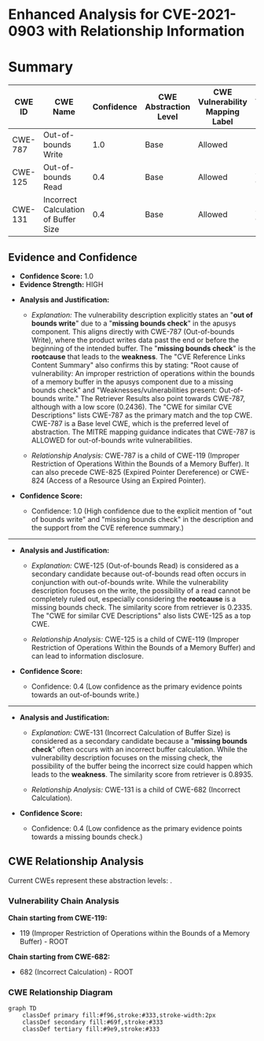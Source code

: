 # Enhanced Analysis for CVE-2021-0903 with Relationship Information

# Summary
| CWE ID | CWE Name | Confidence | CWE Abstraction Level | CWE Vulnerability Mapping Label | CWE-Vulnerability Mapping Notes |
|---|---|---|---|---|---|
| CWE-787 | Out-of-bounds Write | 1.0 | Base | Allowed | Primary CWE |
| CWE-125 | Out-of-bounds Read | 0.4 | Base | Allowed | Secondary Candidate |
| CWE-131 | Incorrect Calculation of Buffer Size | 0.4 | Base | Allowed | Secondary Candidate |

## Evidence and Confidence

*   **Confidence Score:** 1.0
*   **Evidence Strength:** HIGH

- **Analysis and Justification:**
  - *Explanation:* The vulnerability description explicitly states an "**out of bounds write**" due to a "**missing bounds check**" in the apusys component. This aligns directly with CWE-787 (Out-of-bounds Write), where the product writes data past the end or before the beginning of the intended buffer. The "**missing bounds check**" is the **rootcause** that leads to the **weakness**.
  The "CVE Reference Links Content Summary" also confirms this by stating: "Root cause of vulnerability: An improper restriction of operations within the bounds of a memory buffer in the apusys component due to a missing bounds check" and "Weaknesses/vulnerabilities present: Out-of-bounds write."
  The Retriever Results also point towards CWE-787, although with a low score (0.2436). The "CWE for similar CVE Descriptions" lists CWE-787 as the primary match and the top CWE.
  CWE-787 is a Base level CWE, which is the preferred level of abstraction. The MITRE mapping guidance indicates that CWE-787 is ALLOWED for out-of-bounds write vulnerabilities.

  - *Relationship Analysis:* CWE-787 is a child of CWE-119 (Improper Restriction of Operations Within the Bounds of a Memory Buffer). It can also precede CWE-825 (Expired Pointer Dereference) or CWE-824 (Access of a Resource Using an Expired Pointer).

- **Confidence Score:**
  - Confidence: 1.0 (High confidence due to the explicit mention of "out of bounds write" and "missing bounds check" in the description and the support from the CVE reference summary.)

---

- **Analysis and Justification:**
  - *Explanation:* CWE-125 (Out-of-bounds Read) is considered as a secondary candidate because out-of-bounds read often occurs in conjunction with out-of-bounds write. While the vulnerability description focuses on the write, the possibility of a read cannot be completely ruled out, especially considering the **rootcause** is a missing bounds check. The similarity score from retriever is 0.2335. The "CWE for similar CVE Descriptions" also lists CWE-125 as a top CWE.

  - *Relationship Analysis:* CWE-125 is a child of CWE-119 (Improper Restriction of Operations Within the Bounds of a Memory Buffer) and can lead to information disclosure.

- **Confidence Score:**
  - Confidence: 0.4 (Low confidence as the primary evidence points towards an out-of-bounds write.)

---

- **Analysis and Justification:**
  - *Explanation:* CWE-131 (Incorrect Calculation of Buffer Size) is considered as a secondary candidate because a "**missing bounds check**" often occurs with an incorrect buffer calculation. While the vulnerability description focuses on the missing check, the possibility of the buffer being the incorrect size could happen which leads to the **weakness**. The similarity score from retriever is 0.8935.

  - *Relationship Analysis:* CWE-131 is a child of CWE-682 (Incorrect Calculation).

- **Confidence Score:**
  - Confidence: 0.4 (Low confidence as the primary evidence points towards a missing bounds check.)


## CWE Relationship Analysis

Current CWEs represent these abstraction levels: .


### Vulnerability Chain Analysis

**Chain starting from CWE-119:**
- 119 (Improper Restriction of Operations within the Bounds of a Memory Buffer) - ROOT


**Chain starting from CWE-682:**
- 682 (Incorrect Calculation) - ROOT



### CWE Relationship Diagram

```mermaid
graph TD
    classDef primary fill:#f96,stroke:#333,stroke-width:2px
    classDef secondary fill:#69f,stroke:#333
    classDef tertiary fill:#9e9,stroke:#333
```
